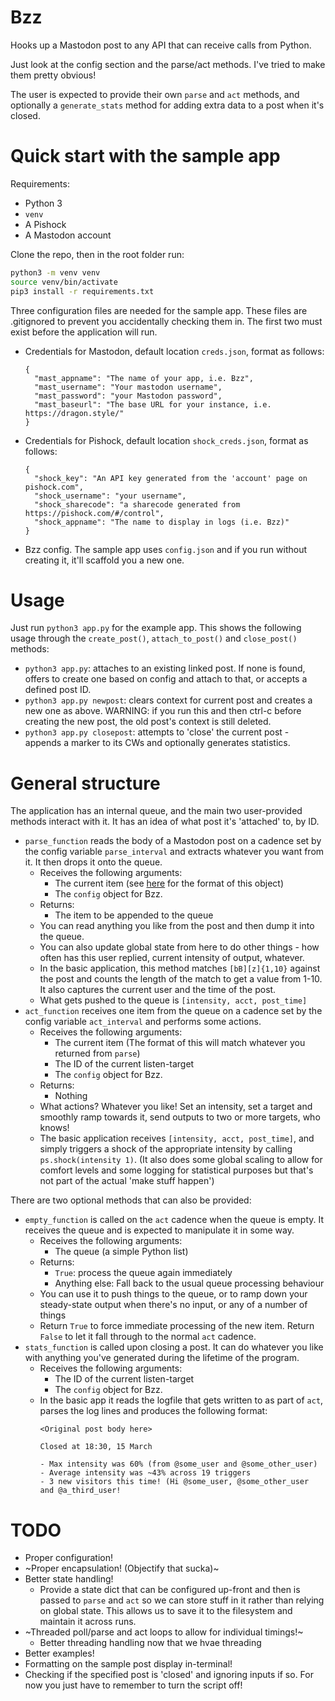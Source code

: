 # Bzz

Hooks up a Mastodon post to any API that can receive calls from Python.

Just look at the config section and the parse/act methods. I've tried to make them pretty obvious!

The user is expected to provide their own `parse` and `act` methods, and optionally a `generate_stats` method for adding extra data to a post when it's closed.

# Quick start with the sample app
Requirements:
- Python 3
- `venv`
- A Pishock
- A Mastodon account

Clone the repo, then in the root folder run:
```bash
python3 -m venv venv
source venv/bin/activate
pip3 install -r requirements.txt
```

Three configuration files are needed for the sample app. These files are .gitignored to prevent you accidentally checking them in. The first two must exist before the application will run.

- Credentials for Mastodon, default location `creds.json`, format as follows:
  ```
  {
    "mast_appname": "The name of your app, i.e. Bzz",
    "mast_username": "Your mastodon username",
    "mast_password": "your Mastodon password",
    "mast_baseurl": "The base URL for your instance, i.e. https://dragon.style/"
  }

  ```
- Credentials for Pishock, default location `shock_creds.json`, format as follows:
  ```
  {
    "shock_key": "An API key generated from the 'account' page on pishock.com",
    "shock_username": "your username",
    "shock_sharecode": "a sharecode generated from https://pishock.com/#/control",
    "shock_appname": "The name to display in logs (i.e. Bzz)"
  }
  ```
- Bzz config. The sample app uses `config.json` and if you run without creating it, it'll scaffold you a new one.

# Usage
Just run `python3 app.py` for the example app. This shows the following usage through the `create_post()`, `attach_to_post()` and `close_post()` methods:
- `python3 app.py`: attaches to an existing linked post. If none is found, offers to create one based on config and attach to that, or accepts a defined post ID.
- `python3 app.py newpost`: clears context for current post and creates a new one as above. WARNING: if you run this and then ctrl-c before creating the new post, the old post's context is still deleted.
- `python3 app.py closepost`: attempts to 'close' the current post - appends a marker to its CWs and optionally generates statistics.

# General structure
The application has an internal queue, and the main two user-provided methods interact with it. It has an idea of what post it's 'attached' to, by ID.

- `parse_function` reads the body of a Mastodon post on a cadence set by the config variable `parse_interval` and extracts whatever you want from it. It then drops it onto the queue.
  - Receives the following arguments:
    - The current item (see [here](https://mastodonpy.readthedocs.io/en/stable/02_return_values.html#toot-status-dicts) for the format of this object)
    - The `config` object for Bzz.
  - Returns:
    - The item to be appended to the queue
  - You can read anything you like from the post and then dump it into the queue.
  - You can also update global state from here to do other things - how often has this user replied, current intensity of output, whatever.
  - In the basic application, this method matches `[bB][z]{1,10}` against the post and counts the length of the match to get a value from 1-10. It also captures the current user and the time of the post.
  - What gets pushed to the queue is `[intensity, acct, post_time]`
- `act_function` receives one item from the queue on a cadence set by the config variable `act_interval` and performs some actions. 
  - Receives the following arguments:
    - The current item (The format of this will match whatever you returned from `parse`)
    - The ID of the current listen-target
    - The `config` object for Bzz.
  - Returns:
    - Nothing
  - What actions? Whatever you like! Set an intensity, set a target and smoothly ramp towards it, send outputs to two or more targets, who knows!
  - The basic application receives `[intensity, acct, post_time]`, and simply triggers a shock of the appropriate intensity by calling `ps.shock(intensity 1)`. (It also does some global scaling to allow for comfort levels and some logging for statistical purposes but that's not part of the actual 'make stuff happen')

There are two optional methods that can also be provided:
- `empty_function` is called on the `act` cadence when the queue is empty. It receives the queue and is expected to manipulate it in some way.
  - Receives the following arguments:
    - The queue (a simple Python list)
  - Returns:
    - `True`: process the queue again immediately
    - Anything else: Fall back to the usual queue processing behaviour
  - You can use it to push things to the queue, or to ramp down your steady-state output when there's no input, or any of a number of things
  - Return `True` to force immediate processing of the new item. Return `False` to let it fall through to the normal `act` cadence.
- `stats_function` is called upon closing a post. It can do whatever you like with anything you've generated during the lifetime of the program.
  - Receives the following arguments:
    - The ID of the current listen-target
    - The `config` object for Bzz.
  - In the basic app it reads the logfile that gets written to as part of `act`, parses the log lines and produces the following format:
    ```
    <Original post body here>

    Closed at 18:30, 15 March

    - Max intensity was 60% (from @some_user and @some_other_user)
    - Average intensity was ~43% across 19 triggers
    - 3 new visitors this time! (Hi @some_user, @some_other_user and @a_third_user!
    ```

# TODO
- Proper configuration!
- ~Proper encapsulation! (Objectify that sucka)~
- Better state handling!
  - Provide a state dict that can be configured up-front and then is passed to `parse` and `act` so we can store stuff in it rather than relying on global state. This allows us to save it to the filesystem and maintain it across runs.
- ~Threaded poll/parse and act loops to allow for individual timings!~
  - Better threading handling now that we hvae threading
- Better examples!
- Formatting on the sample post display in-terminal!
- Checking if the specified post is 'closed' and ignoring inputs if so. For now you just have to remember to turn the script off!
